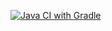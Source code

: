 [![Java CI with Gradle](https://github.com/ASchukina/aqa-HW-selenium/actions/workflows/gradle.yml/badge.svg)](https://github.com/ASchukina/aqa-HW-selenium/actions/workflows/gradle.yml)